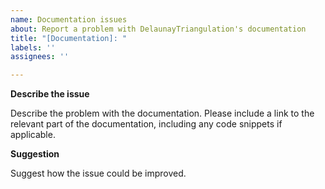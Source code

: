 ```yaml
---
name: Documentation issues
about: Report a problem with DelaunayTriangulation's documentation
title: "[Documentation]: "
labels: ''
assignees: ''

---
```


**Describe the issue**

Describe the problem with the documentation. Please include a link to the relevant part of the documentation, including any code snippets if applicable.

**Suggestion**

Suggest how the issue could be improved.
